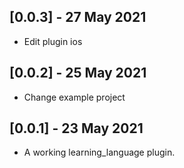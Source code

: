 ## [0.0.3] - 27 May 2021

* Edit plugin ios

## [0.0.2] - 25 May 2021

* Change example project

## [0.0.1] - 23 May 2021

* A working learning_language plugin.
